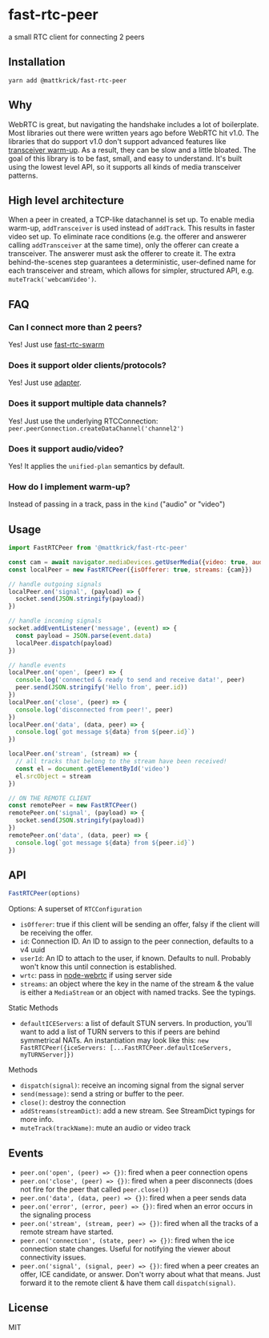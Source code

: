 # fast-rtc-peer

a small RTC client for connecting 2 peers

## Installation

`yarn add @mattkrick/fast-rtc-peer`

## Why

WebRTC is great, but navigating the handshake includes a lot of boilerplate.
Most libraries out there were written years ago before WebRTC hit v1.0.
The libraries that do support v1.0 don't support advanced features like [transceiver warm-up](https://w3c.github.io/webrtc-pc/#advanced-peer-to-peer-example-with-warm-up).
As a result, they can be slow and a little bloated.
The goal of this library is to be fast, small, and easy to understand.
It's built using the lowest level API, so it supports all kinds of media transceiver patterns.

## High level architecture

When a peer in created, a TCP-like datachannel is set up.
To enable media warm-up, `addTransceiver` is used instead of `addTrack`.
This results in faster video set up.
To eliminate race conditions (e.g. the offerer and answerer calling `addTransceiver` at the same time),
only the offerer can create a transceiver. The answerer must ask the offerer to create it.
The extra behind-the-scenes step guarantees a deterministic, user-defined name for each transceiver and stream, 
which allows for simpler, structured API, e.g. `muteTrack('webcamVideo')`.

## FAQ

### Can I connect more than 2 peers?

Yes! Just use [fast-rtc-swarm](https://github.com/mattkrick/fast-rtc-swarm)

### Does it support older clients/protocols?

Yes! Just use [adapter](https://github.com/webrtc/adapter).

### Does it support multiple data channels?

Yes! Just use the underlying RTCConnection: `peer.peerConnection.createDataChannel('channel2')`

### Does it support audio/video?

Yes! It applies the `unified-plan` semantics by default.

### How do I implement warm-up?
Instead of passing in a track, pass in the `kind` ("audio" or "video")

## Usage

```js
import FastRTCPeer from '@mattkrick/fast-rtc-peer'

const cam = await navigator.mediaDevices.getUserMedia({video: true, audio: true})
const localPeer = new FastRTCPeer({isOfferer: true, streams: {cam}})

// handle outgoing signals
localPeer.on('signal', (payload) => {
  socket.send(JSON.stringify(payload))
})

// handle incoming signals
socket.addEventListener('message', (event) => {
  const payload = JSON.parse(event.data)
  localPeer.dispatch(payload)
})

// handle events
localPeer.on('open', (peer) => {
  console.log('connected & ready to send and receive data!', peer)
  peer.send(JSON.stringify('Hello from', peer.id))
})
localPeer.on('close', (peer) => {
  console.log('disconnected from peer!', peer)
})
localPeer.on('data', (data, peer) => {
  console.log(`got message ${data} from ${peer.id}`)
})

localPeer.on('stream', (stream) => {
  // all tracks that belong to the stream have been received!
  const el = document.getElementById('video')
  el.srcObject = stream
})

// ON THE REMOTE CLIENT
const remotePeer = new FastRTCPeer()
remotePeer.on('signal', (payload) => {
  socket.send(JSON.stringify(payload))
})
remotePeer.on('data', (data, peer) => {
  console.log(`got message ${data} from ${peer.id}`)
})
```

## API

```js
FastRTCPeer(options)
```
Options: A superset of `RTCConfiguration`
- `isOfferer`: true if this client will be sending an offer, falsy if the client will be receiving the offer.
- `id`: Connection ID. An ID to assign to the peer connection, defaults to a v4 uuid
- `userId`: An ID to attach to the user, if known. Defaults to null. Probably won't know this until connection is established.
- `wrtc`: pass in [node-webrtc](https://github.com/js-platform/node-webrtc) if using server side
- `streams`: an object where the key in the name of the stream & the value is either a `MediaStream` or an object with named tracks. See the typings.

Static Methods
- `defaultICEServers`: a list of default STUN servers.
In production, you'll want to add a list of TURN servers to this if peers are behind symmetrical NATs.
An instantiation may look like this: `new FastRTCPeer({iceServers: [...FastRTCPeer.defaultIceServers, myTURNServer]})`

Methods
- `dispatch(signal)`: receive an incoming signal from the signal server
- `send(message)`: send a string or buffer to the peer.
- `close()`: destroy the connection
- `addStreams(streamDict)`: add a new stream. See StreamDict typings for more info.
- `muteTrack(trackName)`: mute an audio or video track

## Events

- `peer.on('open', (peer) => {})`: fired when a peer connection opens
- `peer.on('close', (peer) => {})`: fired when a peer disconnects (does not fire for the peer that called `peer.close()`) 
- `peer.on('data', (data, peer) => {})`: fired when a peer sends data
- `peer.on('error', (error, peer) => {})`: fired when an error occurs in the signaling process
- `peer.on('stream', (stream, peer) => {})`: fired when all the tracks of a remote stream have started.
- `peer.on('connection', (state, peer) => {})`: fired when the ice connection state changes. Useful for notifying the viewer about connectivity issues.
- `peer.on('signal', (signal, peer) => {})`: fired when a peer creates an offer, ICE candidate, or answer.
Don't worry about what that means. Just forward it to the remote client & have them call `dispatch(signal)`.

## License

MIT
